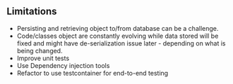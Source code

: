 
## Limitations

- Persisting and retrieving object to/from database can be a challenge. 
- Code/classes object are constantly evolving while data stored will be fixed and might have de-serialization issue later - depending on what is being changed. 
- Improve unit tests
- Use Dependency injection tools
- Refactor to use testcontainer for end-to-end testing
